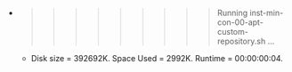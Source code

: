 * >>>>>>>>> Running inst-min-con-00-apt-custom-repository.sh ...
  * Disk size = 392692K. Space Used = 2992K. Runtime = 00:00:00:04.
